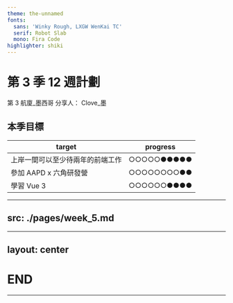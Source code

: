 ```yaml
---
theme: the-unnamed
fonts: 
  sans: 'Winky Rough, LXGW WenKai TC'
  serif: Robot Slab
  mono: Fira Code
highlighter: shiki
---
```


# 第 3 季 12 週計劃 
第 3 航廈_墨西哥 分享人： Clove_墨
## 本季目標

| target | progress |
| ------ | -------- |
| 上岸一間可以至少待兩年的前端工作 | ○○○○○●●●●● |
| 參加 AAPD x 六角研發營 | ○○○○○○○○●● |
| 學習 Vue 3 | ○○○○○○●●●● |

---
src: ./pages/week_5.md
---
---
layout: center 
---
# END
---
